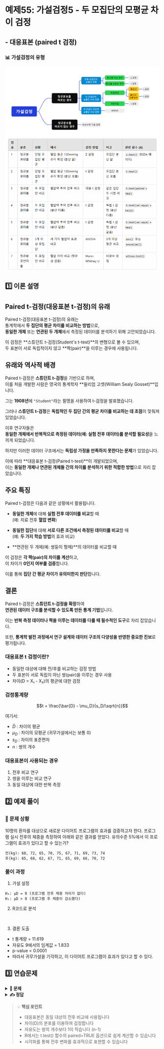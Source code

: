 # 예제55: 가설검정5 - 두 모집단의 모평균 차이 검정
## - 대응표본 (paired t 검정)

### 📊 가설검정의 유형
![가설검정의 유형](그림11.png)
![가설검정의 유형](table1.png)

## 1️⃣ 이론 설명

## Paired t-검정(대응표본 t-검정)의 유래

Paired t-검정(대응표본 t-검정)의 유래는  
통계학에서 **두 집단의 평균 차이를 비교하는 방법**으로,  
**동일한 개체** 또는 **연관된 두 개체**에서 측정된 데이터를 분석하기 위해 고안되었습니다.  

이 검정은 **스튜던트 t-검정(Student's t-test)**의 변형으로 볼 수 있으며,  
두 표본이 서로 독립적이지 않고 **짝(pair)**을 이루는 경우에 사용됩니다.  

## 유래와 역사적 배경

Paired t-검정은 **스튜던트 t-검정**을 기반으로 하며,  
이를 처음 개발한 사람은 영국의 통계학자 **윌리엄 고셋(William Sealy Gosset)**입니다.  

그는 **1908년**에 `"Student"`라는 필명을 사용하여 t-검정을 발표했습니다.  

그러나 **스튜던트 t-검정**은 **독립적인 두 집단 간의 평균 차이를 비교하는 데 초점**이 맞춰져 있었습니다.  

이후 연구자들은  
**동일한 개체에서 반복적으로 측정된 데이터(예: 실험 전후 데이터)를 분석할 필요성**을 느끼게 되었습니다.  

하지만 이러한 데이터 구조에서는 **독립성 가정을 만족하지 못한다는 문제**가 있었습니다.  

이에 따라 **대응표본 t-검정(Paired t-test)**이 개발되었으며,  
이는 **동일한 개체나 연관된 개체들 간의 차이를 분석하기 위한 적합한 방법**으로 자리 잡았습니다.  

## 주요 특징

Paired t-검정은 다음과 같은 상황에서 활용됩니다.  

- **동일한 개체**에 대해 **실험 전후 데이터를 비교**할 때  
  (예: 치료 전후 **혈압 변화**)  

- **동일한 집단**에 대해 **서로 다른 조건에서 측정된 데이터를 비교**할 때  
  (예: **두 가지 학습 방법**의 효과 비교)  

- **연관된 두 개체(예: 쌍둥이 형제)**의 데이터를 비교할 때  

이 검정은 **각 짝(pair)의 차이를 계산**하고,  
이 차이가 **0인지 여부를 검증**합니다.  

이를 통해 **집단 간 평균 차이가 유의미한지 판단**합니다.  

## 결론

Paired t-검정은 **스튜던트 t-검정을 확장**하여  
**연관된 데이터 구조를 분석할 수 있도록 만든 통계 기법**입니다.  

이는 **반복 측정 데이터나 짝을 이루는 데이터를 다룰 때 필수적인 도구**로 자리 잡았습니다.  

또한, **통계학 발전 과정에서 연구 설계와 데이터 구조의 다양성을 반영한 중요한 진보**로 평가됩니다.  


### 대응표본 t 검정이란?
- 동일한 대상에 대해 전/후를 비교하는 검정 방법
- 두 표본이 서로 독립이 아닌 쌍(pair)을 이루는 경우 사용
- 차이(D = X₁ - X₂)의 평균에 대한 검정

### 검정통계량
$$t = \frac{\bar{D} - \mu_D}{s_D/\sqrt{n}}$$

여기서:
- $\bar{D}$ : 차이의 평균
- $\mu_D$ : 차이의 모평균 (귀무가설에서는 보통 0)
- $s_D$ : 차이의 표준편차
- $n$ : 쌍의 개수

### 대응표본이 사용되는 경우
1. 전후 비교 연구
2. 쌍을 이루는 비교 연구
3. 동일 대상에 대한 반복 측정

## 2️⃣ 예제 풀이

### 📌 문제 상황
10명의 환자를 대상으로 새로운 다이어트 프로그램의 효과를 검증하고자 한다. 
프로그램 실시 전후의 체중을 측정하여 아래와 같은 결과를 얻었다.
유의수준 5%에서 이 프로그램이 효과가 있다고 할 수 있는가?

```
전(kg): 68, 72, 65, 70, 75, 67, 71, 69, 73, 74
후(kg): 65, 68, 62, 67, 71, 65, 69, 66, 70, 72
```

### 풀이 과정

1. 가설 설정
```
H₀: μD = 0 (프로그램 전후 체중 차이가 없다)
H₁: μD > 0 (프로그램 후 체중이 감소했다)
```

2. R코드로 분석
```r



```

3. 결론 도출
- t 통계량 = 11.619
- 자유도 9에서의 임계값 = 1.833
- p-value < 0.0001
- 따라서 귀무가설을 기각하고, 이 다이어트 프로그램이 효과가 있다고 할 수 있다.

## 3️⃣ 연습문제

<details>
<summary><b>🎯 문제</b></summary>

8명의 학생을 대상으로 새로운 학습법을 적용하기 전과 후의 시험 점수를 비교하였다.
유의수준 5%에서 이 학습법이 효과가 있다고 할 수 있는가?

```
적용 전: 65, 70, 75, 68, 72, 69, 71, 73
적용 후: 70, 75, 80, 72, 78, 73, 76, 77
```

1) 가설을 설정하시오
2) 검정통계량을 계산하시오
3) 결론을 내리시오
4) R코드로 분석하시오
</details>

<details>
<summary><b>✍️ 정답</b></summary>

1) 가설 설정 (우측검정)
   - H₀: μD ≤ 0 (학습법 적용 후 점수가 증가하지 않았다)
   - H₁: μD > 0 (학습법 적용 후 점수가 증가했다)

2) R코드 분석
```r



```

3) 결과 해석
- t 통계량 = 10.583
- p-value < 0.0001
- 따라서 귀무가설을 기각하고, 새로운 학습법이 효과가 있다고 할 수 있다

</details>

> 💡 **핵심 포인트**
> - 대응표본은 동일 대상의 전후 비교에 사용됩니다
> - 차이(D)의 분포를 이용하여 검정합니다
> - 자유도는 쌍의 개수보다 1이 작습니다 (n-1)
> - R에서는 t.test() 함수의 paired=TRUE 옵션으로 쉽게 계산할 수 있습니다
> - 시각화를 통해 전후 변화를 효과적으로 표현할 수 있습니다
